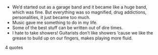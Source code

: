  - We’d started out as a garage band and it became like a huge band, which was fine. But everything was so magnified, drug addictions, personalities, it just became too much.
 - Music gave me something to do in my life.
 - Some of the best stuff can be written out of dire times.
 - I hate to take showers! Guitarists don’t like showers ’cause we like the grease to build up on our fingers, makes playing more fluid.

4 quotes